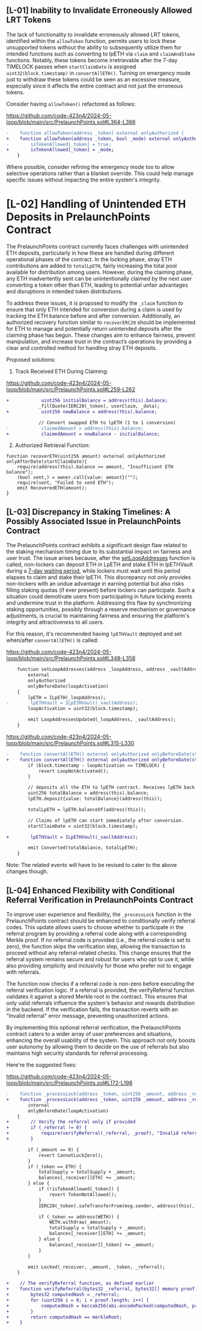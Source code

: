 ## [L-01] Inability to Invalidate Erroneously Allowed LRT Tokens
The lack of functionality to invalidate erroneously allowed LRT tokens, identified within the `allowToken` function, permits users to lock these unsupported tokens without the ability to subsequently utilize them for intended functions such as converting to lpETH via `claim` and `claimAndStake` functions. Notably, these tokens become irretrievable after the 7-day TIMELOCK passes when `startClaimDate` is assigned `uint32(block.timestamp)` in `convertAllETH()`. Turning on emergency mode just to withdraw these tokens could be seen as an excessive measure, especially since it affects the entire contract and not just the erroneous tokens.

Consider having `allowToken()` refactored as follows:

https://github.com/code-423n4/2024-05-loop/blob/main/src/PrelaunchPoints.sol#L364-L366

```diff
-    function allowToken(address _token) external onlyAuthorized {
+    function allowToken(address _token, bool _mode) external onlyAuthorized {
-        isTokenAllowed[_token] = true;
+        isTokenAllowed[_token] = _mode;
    }
```
Where possible, consider refining the emergency mode too to allow selective operations rather than a blanket override. This could help manage specific issues without impacting the entire system's integrity.

# [L-02] Handling of Unintended ETH Deposits in PrelaunchPoints Contract
The PrelaunchPoints contract currently faces challenges with unintended ETH deposits, particularly in how these are handled during different operational phases of the contract. In the locking phase, stray ETH contributions are added to `totalLpETH`, fairly increasing the total pool available for distribution among users. However, during the claiming phase, any ETH inadvertently sent can be unintentionally claimed by the next user converting a token other than ETH, leading to potential unfair advantages and disruptions in intended token distributions.

To address these issues, it is proposed to modify the `_claim` function to ensure that only ETH intended for conversion during a claim is used by tracking the ETH balance before and after conversion. Additionally, an authorized recovery function similar to `recoverERC20` should be implemented for ETH to manage and potentially return unintended deposits after the claiming phase has begun. These changes aim to enhance fairness, prevent manipulation, and increase trust in the contract’s operations by providing a clear and controlled method for handling stray ETH deposits.

Proposed solutions:
1. Track Received ETH During Claiming: 

https://github.com/code-423n4/2024-05-loop/blob/main/src/PrelaunchPoints.sol#L259-L262

```diff
+            uint256 initialBalance = address(this).balance;
            _fillQuote(IERC20(_token), userClaim, _data);
+            uint256 newBalance = address(this).balance;

            // Convert swapped ETH to lpETH (1 to 1 conversion)
-            claimedAmount = address(this).balance;
+            claimedAmount = newBalance - initialBalance;
```
2. Authorized Retrieval Function: 

```solidity
function recoverETH(uint256 amount) external onlyAuthorized onlyAfterDate(startClaimDate){
    require(address(this).balance >= amount, "Insufficient ETH balance");
    (bool sent,) = owner.call{value: amount}("");
    require(sent, "Failed to send ETH");
    emit RecoveredETH(amount);
}
```
## [L-03] Discrepancy in Staking Timelines: A Possibly Associated Issue in PrelaunchPoints Contract
The PrelaunchPoints contract exhibits a significant design flaw related to the staking mechanism timing due to its substantial impact on fairness and user trust. The issue arises because, after the [setLoopAddresses](https://github.com/code-423n4/2024-05-loop/blob/main/src/PrelaunchPoints.sol#L348-L358) function is called, non-lockers can deposit ETH in LpETH and stake ETH in lpETHVault during a [7-day waiting period](https://github.com/code-423n4/2024-05-loop/blob/main/src/PrelaunchPoints.sol#L316), while lockers must wait until this period elapses to claim and stake their lpETH. This discrepancy not only provides non-lockers with an undue advantage in earning potential but also risks filling staking quotas (if ever present) before lockers can participate. Such a situation could demotivate users from participating in future locking events and undermine trust in the platform. Addressing this flaw by synchronizing staking opportunities, possibly through a reserve mechanism or governance adjustments, is crucial to maintaining fairness and ensuring the platform's integrity and attractiveness to all users.

For this reason, it's recommended having `lpETHVault` deployed and set when/after `convertAllETH()` is called:

https://github.com/code-423n4/2024-05-loop/blob/main/src/PrelaunchPoints.sol#L348-L358

```diff
    function setLoopAddresses(address _loopAddress, address _vaultAddress)
        external
        onlyAuthorized
        onlyBeforeDate(loopActivation)
    {
        lpETH = ILpETH(_loopAddress);
-        lpETHVault = ILpETHVault(_vaultAddress);
        loopActivation = uint32(block.timestamp);

        emit LoopAddressesUpdated(_loopAddress, _vaultAddress);
    }
``` 
https://github.com/code-423n4/2024-05-loop/blob/main/src/PrelaunchPoints.sol#L315-L330

```diff
-    function convertAllETH() external onlyAuthorized onlyBeforeDate(startClaimDate) {
+    function convertAllETH() external onlyAuthorized onlyBeforeDate(startClaimDate, address _vaultAddress) {
        if (block.timestamp - loopActivation <= TIMELOCK) {
            revert LoopNotActivated();
        }

        // deposits all the ETH to lpETH contract. Receives lpETH back
        uint256 totalBalance = address(this).balance;
        lpETH.deposit{value: totalBalance}(address(this));

        totalLpETH = lpETH.balanceOf(address(this));

        // Claims of lpETH can start immediately after conversion.
        startClaimDate = uint32(block.timestamp);

+        lpETHVault = ILpETHVault(_vaultAddress);

        emit Converted(totalBalance, totalLpETH);
    }
```
Note: The related events will have to be revised to cater to the above changes though.

## [L-04] Enhanced Flexibility with Conditional Referral Verification in PrelaunchPoints Contract
To improve user experience and flexibility, the `_processLock` function in the PrelaunchPoints contract should be enhanced to conditionally verify referral codes. This update allows users to choose whether to participate in the referral program by providing a referral code along with a corresponding Merkle proof. If no referral code is provided (i.e., the referral code is set to zero), the function skips the verification step, allowing the transaction to proceed without any referral-related checks. This change ensures that the referral system remains secure and robust for users who opt to use it, while also providing simplicity and inclusivity for those who prefer not to engage with referrals.

The function now checks if a referral code is non-zero before executing the referral verification logic. If a referral is provided, the verifyReferral function validates it against a stored Merkle root in the contract. This ensures that only valid referrals influence the system's behavior and rewards distribution in the backend. If the verification fails, the transaction reverts with an "Invalid referral" error message, preventing unauthorized actions. 

By implementing this optional referral verification, the PrelaunchPoints contract caters to a wider array of user preferences and situations, enhancing the overall usability of the system. This approach not only boosts user autonomy by allowing them to decide on the use of referrals but also maintains high security standards for referral processing.

Here're the suggested fixes:

https://github.com/code-423n4/2024-05-loop/blob/main/src/PrelaunchPoints.sol#L172-L198

```diff
-    function _processLock(address _token, uint256 _amount, address _receiver, bytes32 _referral)
+    function _processLock(address _token, uint256 _amount, address _receiver, bytes32 _referral, bytes32[] memory _proof)
        internal
        onlyBeforeDate(loopActivation)
    {
+        // Verify the referral only if provided
+        if (_referral != 0) {
+            require(verifyReferral(_referral, _proof), "Invalid referral");
+        }

        if (_amount == 0) {
            revert CannotLockZero();
        }
        if (_token == ETH) {
            totalSupply = totalSupply + _amount;
            balances[_receiver][ETH] += _amount;
        } else {
            if (!isTokenAllowed[_token]) {
                revert TokenNotAllowed();
            }
            IERC20(_token).safeTransferFrom(msg.sender, address(this), _amount);

            if (_token == address(WETH)) {
                WETH.withdraw(_amount);
                totalSupply = totalSupply + _amount;
                balances[_receiver][ETH] += _amount;
            } else {
                balances[_receiver][_token] += _amount;
            }
        }

        emit Locked(_receiver, _amount, _token, _referral);
    }

+    // The verifyReferral function, as defined earlier
+    function verifyReferral(bytes32 _referral, bytes32[] memory proof) public view returns (bool) {
+        bytes32 computedHash = _referral;
+        for (uint256 i = 0; i < proof.length; i++) {
+            computedHash = keccak256(abi.encodePacked(computedHash, proof[i]));
+        }
+        return computedHash == merkleRoot;
+    }
```